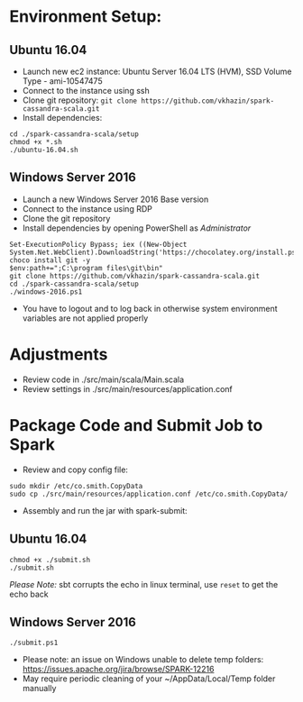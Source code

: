 # Environment Setup:

## Ubuntu 16.04
* Launch new ec2 instance: Ubuntu Server 16.04 LTS (HVM), SSD Volume Type - ami-10547475
* Connect to the instance using ssh
* Clone git repository: ```git clone https://github.com/vkhazin/spark-cassandra-scala.git```
* Install dependencies:
```
cd ./spark-cassandra-scala/setup
chmod +x *.sh
./ubuntu-16.04.sh
```

## Windows Server 2016
* Launch a new Windows Server 2016 Base version
* Connect to the instance using RDP
* Clone the git repository
* Install dependencies by opening PowerShell as *Administrator*
```
Set-ExecutionPolicy Bypass; iex ((New-Object System.Net.WebClient).DownloadString('https://chocolatey.org/install.ps1'))
choco install git -y
$env:path+=";C:\program files\git\bin"
git clone https://github.com/vkhazin/spark-cassandra-scala.git
cd ./spark-cassandra-scala/setup
./windows-2016.ps1
```
* You have to logout and to log back in otherwise system environment variables are not applied properly

# Adjustments
* Review code in ./src/main/scala/Main.scala
* Review settings in ./src/main/resources/application.conf

# Package Code and Submit Job to Spark
* Review and copy config file:
```
sudo mkdir /etc/co.smith.CopyData
sudo cp ./src/main/resources/application.conf /etc/co.smith.CopyData/
```
* Assembly and run the jar with spark-submit:

## Ubuntu 16.04
```
chmod +x ./submit.sh
./submit.sh
```
*Please Note:* sbt corrupts the echo in linux terminal, use ```reset``` to get the echo back

## Windows Server 2016
```
./submit.ps1
```
* Please note: an issue on Windows unable to delete temp folders: https://issues.apache.org/jira/browse/SPARK-12216
* May require periodic cleaning of your ~/AppData/Local/Temp folder manually
